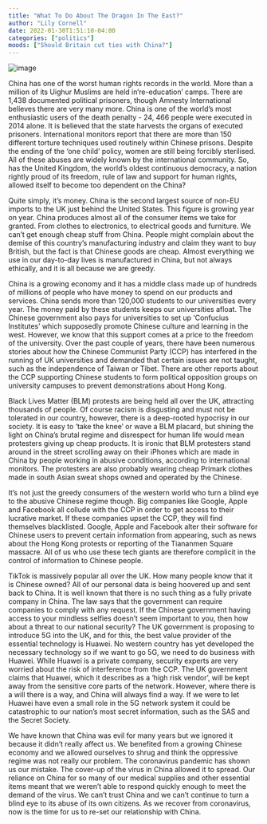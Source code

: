 ```yaml
---
title: "What To Do About The Dragon In The East?"
author: "Lily Cornell"
date: 2022-01-30T1:51:10-04:00
categories: ["politics"]
moods: ["Should Britain cut ties with China?"]
---
```

<style>
    image{
    max-width:100%;
    height:auto;
}
</style>
<imgage>![image](../img/WhatToDoAboutTheDragonInTheEast/1.png)</imgage>

China has one of the worst human rights records in the world.  More than a million of its Uighur Muslims are held in‘re-education’ camps. There are 1,438 documented political prisoners, though Amnesty International believes there are very many more.  China is one of the world’s most enthusiastic users of the death penalty - 24, 466 people were executed in 2014 alone. It is believed that the state harvests the organs of executed prisoners.  International monitors report that there are more than 150 different torture techniques used routinely within Chinese prisons. Despite the ending of the ‘one child’ policy, women are still being forcibly sterilised.  All of these abuses are widely known by the international community. So,  has the United Kingdom, the world’s oldest continuous democracy, a nation rightly proud of its freedom, rule of law and support for human rights, allowed itself to become too dependent on the China?  

Quite simply, it’s money.  China is the second largest source of non-EU imports to the UK just behind the United States.  This figure is growing year on year.  China produces almost all of the consumer items we take for granted. From clothes to electronics, to electrical goods and furniture. We can’t get enough cheap stuff from China.  People might complain about the demise of this country’s manufacturing industry and claim they want to buy British, but the fact is that Chinese goods are cheap. Almost everything we use in our day-to-day lives is manufactured in China, but not always ethically, and it is all because we are greedy.

China is a growing economy and it has a middle class made up of hundreds of millions of people who have money to spend on our products and services.  China sends more than 120,000 students to our universities every year. The money paid by these students keeps our universities afloat. The Chinese government also pays for universities to set up ‘Confucius Institutes’ which supposedly promote Chinese culture and learning in the west.  However, we know that this support comes at a price to the freedom of the university. Over the past couple of years, there have been numerous stories about how the Chinese Communist Party (CCP) has interfered in the running of UK universities and demanded that certain issues are not taught, such as the independence of Taiwan or Tibet. There are other reports about the CCP supporting Chinese students to form political opposition groups on university campuses to prevent demonstrations about Hong Kong.

Black Lives Matter (BLM) protests are being held all over the UK, attracting thousands of people. Of course racism is disgusting and must not be tolerated in our country, however, there is a deep-rooted hypocrisy in our society. It is easy to ‘take the knee’ or wave a BLM placard, but shining the light on China’s brutal regime and disrespect for human life would  mean protesters  giving up cheap products. It is ironic that BLM protesters stand around in the street scrolling away on their iPhones which are made in China by people working in abusive conditions, according to international monitors.  The protesters are also probably wearing cheap Primark clothes made in south Asian sweat shops owned and operated by the Chinese.
  
It’s not just the greedy consumers of the western world who turn a blind eye to the abusive Chinese regime though. Big companies like Google, Apple and Facebook all collude with the CCP in order to get access to their lucrative market. If these companies upset the CCP, they will find themselves blacklisted.  Google, Apple and Facebook alter their software for Chinese users to prevent certain information from appearing, such as news about the Hong Kong protests or reporting of the Tiananmen Square massacre.   All of us who use these tech giants are therefore complicit in the control of information to Chinese people.

TikTok is massively popular all over the UK. How many people know that it is Chinese owned? All of our personal data is being hoovered up and sent back to China. It is well known that there is no such thing as a fully private company in China. The law says that the government can require companies to comply with any request.  If the Chinese government having access to your mindless selfies doesn’t seem important to you, then how about a threat to our national security? The UK government is proposing to introduce 5G into the UK, and for this, the best value provider of the essential technology is Huawei.  No western country has yet developed the necessary technology so if we want to go 5G, we need to do business with Huawei.  While Huawei is a private company, security experts are very worried about the risk of interference from the CCP.  The UK government claims that Huawei, which it describes as a ‘high risk vendor’, will be kept away from the sensitive core parts of the network. However, where there is a will there is a way, and China will always find a way. If we were to let Huawei have even a small role in the 5G network system it could be catastrophic to our nation’s most secret information, such as the SAS and the Secret Society.

We have known that China was evil for many years but we ignored it because it didn’t really affect us. We benefited from a growing Chinese economy and we allowed ourselves to shrug and think the oppressive regime was not really our problem. The coronavirus pandemic has shown us our mistake.  The cover-up of the virus in China allowed it to spread. Our reliance on China for so many of our medical supplies and other essential items meant that we weren’t able to respond quickly enough to meet the demand of the virus.   We can’t trust China and we can’t continue to turn a blind eye to its abuse of its own citizens. As we recover from coronavirus, now is the time for us to re-set our relationship with China.
